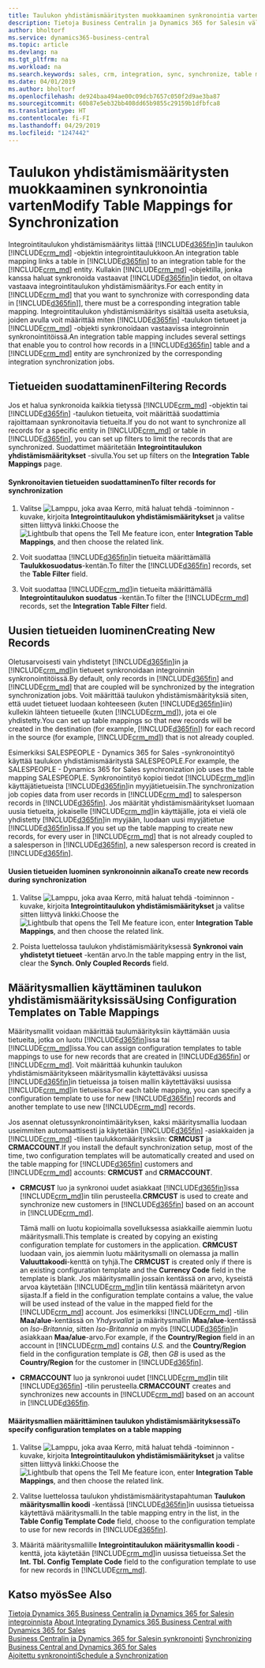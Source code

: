 ```yaml
---
title: Taulukon yhdistämismääritysten muokkaaminen synkronointia varten | Microsoft Docs
description: Tietoja Business Centralin ja Dynamics 365 for Salesin väliseen tietojen synkronointiin käytettävien taulukon yhdistämismääritysten muuttamisesta.
author: bholtorf
ms.service: dynamics365-business-central
ms.topic: article
ms.devlang: na
ms.tgt_pltfrm: na
ms.workload: na
ms.search.keywords: sales, crm, integration, sync, synchronize, table mapping
ms.date: 04/01/2019
ms.author: bholtorf
ms.openlocfilehash: de924baa494ae00c09dcb7657c050f2d9ae3ba87
ms.sourcegitcommit: 60b87e5eb32bb408dd65b9855c29159b1dfbfca8
ms.translationtype: HT
ms.contentlocale: fi-FI
ms.lasthandoff: 04/29/2019
ms.locfileid: "1247442"
---
```

# <a name="modify-table-mappings-for-synchronization"></a><span data-ttu-id="f34cd-103">Taulukon yhdistämismääritysten muokkaaminen synkronointia varten</span><span class="sxs-lookup"><span data-stu-id="f34cd-103">Modify Table Mappings for Synchronization</span></span>
<span data-ttu-id="f34cd-104">Integrointitaulukon yhdistämismääritys liittää [!INCLUDE[d365fin](includes/d365fin_md.md)]in taulukon [!INCLUDE[crm_md](includes/crm_md.md)] -objektin integrointitaulukkoon.</span><span class="sxs-lookup"><span data-stu-id="f34cd-104">An integration table mapping links a table in [!INCLUDE[d365fin](includes/d365fin_md.md)] to an integration table for the [!INCLUDE[crm_md](includes/crm_md.md)] entity.</span></span> <span data-ttu-id="f34cd-105">Kullakin [!INCLUDE[crm_md](includes/crm_md.md)] -objektilla, jonka kanssa haluat synkronoida vastaavat [!INCLUDE[d365fin](includes/d365fin_md.md)]in tiedot, on oltava vastaava integrointitaulukon yhdistämismääritys.</span><span class="sxs-lookup"><span data-stu-id="f34cd-105">For each entity in [!INCLUDE[crm_md](includes/crm_md.md)] that you want to synchronize with corresponding data in [!INCLUDE[d365fin](includes/d365fin_md.md)]], there must be a corresponding integration table mapping.</span></span> <span data-ttu-id="f34cd-106">Integrointitaulukon yhdistämismääritys sisältää useita asetuksia, joiden avulla voit määrittää miten [!INCLUDE[d365fin](includes/d365fin_md.md)] -taulukon tietueet ja [!INCLUDE[crm_md](includes/crm_md.md)] -objekti synkronoidaan vastaavissa integroinnin synkronointitöissä.</span><span class="sxs-lookup"><span data-stu-id="f34cd-106">An integration table mapping includes several settings that enable you to control how records in a [!INCLUDE[d365fin](includes/d365fin_md.md)] table and a [!INCLUDE[crm_md](includes/crm_md.md)] entity are synchronized by the corresponding integration synchronization jobs.</span></span>  

## <a name="filtering-records"></a><span data-ttu-id="f34cd-107">Tietueiden suodattaminen</span><span class="sxs-lookup"><span data-stu-id="f34cd-107">Filtering Records</span></span>  
 <span data-ttu-id="f34cd-108">Jos et halua synkronoida kaikkia tietyssä [!INCLUDE[crm_md](includes/crm_md.md)] -objektin tai [!INCLUDE[d365fin](includes/d365fin_md.md)] -taulukon tietueita, voit määrittää suodattimia rajoittamaan synkronoitavia tietueita.</span><span class="sxs-lookup"><span data-stu-id="f34cd-108">If you do not want to synchronize all records for a specific entity in [!INCLUDE[crm_md](includes/crm_md.md)] or table in [!INCLUDE[d365fin](includes/d365fin_md.md)], you can set up filters to limit the records that are synchronized.</span></span> <span data-ttu-id="f34cd-109">Suodattimet määritetään **Integrointitaulukon yhdistämismääritykset** -sivulla.</span><span class="sxs-lookup"><span data-stu-id="f34cd-109">You set up filters on the **Integration Table Mappings** page.</span></span>  

#### <a name="to-filter-records-for-synchronization"></a><span data-ttu-id="f34cd-110">Synkronoitavien tietueiden suodattaminen</span><span class="sxs-lookup"><span data-stu-id="f34cd-110">To filter records for synchronization</span></span>  
1. <span data-ttu-id="f34cd-111">Valitse ![Lamppu, joka avaa Kerro, mitä haluat tehdä -toiminnon](media/ui-search/search_small.png "Kerro, mitä haluat tehdä") -kuvake, kirjoita **Integrointitaulukon yhdistämismääritykset** ja valitse sitten liittyvä linkki.</span><span class="sxs-lookup"><span data-stu-id="f34cd-111">Choose the ![Lightbulb that opens the Tell Me feature](media/ui-search/search_small.png "Tell me what you want to do") icon, enter **Integration Table Mappings**, and then choose the related link.</span></span>

2.  <span data-ttu-id="f34cd-112">Voit suodattaa [!INCLUDE[d365fin](includes/d365fin_md.md)]in tietueita määrittämällä **Taulukkosuodatus**-kentän.</span><span class="sxs-lookup"><span data-stu-id="f34cd-112">To filter the [!INCLUDE[d365fin](includes/d365fin_md.md)] records, set the **Table Filter** field.</span></span>  

3.  <span data-ttu-id="f34cd-113">Voit suodattaa [!INCLUDE[crm_md](includes/crm_md.md)]in tietueita määrittämällä **Integrointitaulukon suodatus** -kentän.</span><span class="sxs-lookup"><span data-stu-id="f34cd-113">To filter the [!INCLUDE[crm_md](includes/crm_md.md)] records, set the **Integration Table Filter** field.</span></span>  

## <a name="creating-new-records"></a><span data-ttu-id="f34cd-114">Uusien tietueiden luominen</span><span class="sxs-lookup"><span data-stu-id="f34cd-114">Creating New Records</span></span>  
 <span data-ttu-id="f34cd-115">Oletusarvoisesti vain yhdistetyt [!INCLUDE[d365fin](includes/d365fin_md.md)]in ja [!INCLUDE[crm_md](includes/crm_md.md)]in tietueet synkronoidaan integroinnin synkronointitöissä.</span><span class="sxs-lookup"><span data-stu-id="f34cd-115">By default, only records in [!INCLUDE[d365fin](includes/d365fin_md.md)] and [!INCLUDE[crm_md](includes/crm_md.md)] that are coupled will be synchronized by the integration synchronization jobs.</span></span> <span data-ttu-id="f34cd-116">Voit määrittää taulukon yhdistämismäärityksiä siten, että uudet tietueet luodaan kohteeseen (kuten [!INCLUDE[d365fin](includes/d365fin_md.md)]iin) kullekin lähteen tietueelle (kuten [!INCLUDE[crm_md](includes/crm_md.md)]), jota ei ole yhdistetty.</span><span class="sxs-lookup"><span data-stu-id="f34cd-116">You can set up table mappings so that new records will be created in the destination (for example, [!INCLUDE[d365fin](includes/d365fin_md.md)]) for each record in the source (for example, [!INCLUDE[crm_md](includes/crm_md.md)]) that is not already coupled.</span></span>  

 <span data-ttu-id="f34cd-117">Esimerkiksi SALESPEOPLE - Dynamics 365 for Sales -synkronointityö käyttää taulukon yhdistämismääritystä SALESPEOPLE.</span><span class="sxs-lookup"><span data-stu-id="f34cd-117">For example, the SALESPEOPLE - Dynamics 365 for Sales synchronization job uses the table mapping SALESPEOPLE.</span></span> <span data-ttu-id="f34cd-118">Synkronointityö kopioi tiedot [!INCLUDE[crm_md](includes/crm_md.md)]in käyttäjätietueista [!INCLUDE[d365fin](includes/d365fin_md.md)]in myyjätietueisiin.</span><span class="sxs-lookup"><span data-stu-id="f34cd-118">The synchronization job copies data from user records in [!INCLUDE[crm_md](includes/crm_md.md)] to salesperson records in [!INCLUDE[d365fin](includes/d365fin_md.md)].</span></span> <span data-ttu-id="f34cd-119">Jos määrität yhdistämismääritykset luomaan uusia tietueita, jokaiselle [!INCLUDE[crm_md](includes/crm_md.md)]in käyttäjälle, jota ei vielä ole yhdistetty [!INCLUDE[d365fin](includes/d365fin_md.md)]in myyjään, luodaan uusi myyjätietue [!INCLUDE[d365fin](includes/d365fin_md.md)]issa.</span><span class="sxs-lookup"><span data-stu-id="f34cd-119">If you set up the table mapping to create new records, for every user in [!INCLUDE[crm_md](includes/crm_md.md)] that is not already coupled to a salesperson in [!INCLUDE[d365fin](includes/d365fin_md.md)], a new salesperson record is created in [!INCLUDE[d365fin](includes/d365fin_md.md)].</span></span>  

#### <a name="to-create-new-records-during-synchronization"></a><span data-ttu-id="f34cd-120">Uusien tietueiden luominen synkronoinnin aikana</span><span class="sxs-lookup"><span data-stu-id="f34cd-120">To create new records during synchronization</span></span>  
1. <span data-ttu-id="f34cd-121">Valitse ![Lamppu, joka avaa Kerro, mitä haluat tehdä -toiminnon](media/ui-search/search_small.png "Kerro, mitä haluat tehdä") -kuvake, kirjoita **Integrointitaulukon yhdistämismääritykset** ja valitse sitten liittyvä linkki.</span><span class="sxs-lookup"><span data-stu-id="f34cd-121">Choose the ![Lightbulb that opens the Tell Me feature](media/ui-search/search_small.png "Tell me what you want to do") icon, enter **Integration Table Mappings**, and then choose the related link.</span></span>

2.  <span data-ttu-id="f34cd-122">Poista luettelossa taulukon yhdistämismäärityksessä **Synkronoi vain yhdistetyt tietueet** -kentän arvo.</span><span class="sxs-lookup"><span data-stu-id="f34cd-122">In the table mapping entry in the list, clear the **Synch. Only Coupled Records** field.</span></span>  

## <a name="using-configuration-templates-on-table-mappings"></a><span data-ttu-id="f34cd-123">Määritysmallien käyttäminen taulukon yhdistämismäärityksissä</span><span class="sxs-lookup"><span data-stu-id="f34cd-123">Using Configuration Templates on Table Mappings</span></span>
<span data-ttu-id="f34cd-124">Määritysmallit voidaan määrittää taulumäärityksiin käyttämään uusia tietueita, jotka on luotu [!INCLUDE[d365fin](includes/d365fin_md.md)]issa tai [!INCLUDE[crm_md](includes/crm_md.md)]issa.</span><span class="sxs-lookup"><span data-stu-id="f34cd-124">You can assign configuration templates to table mappings to use for new records that are created in [!INCLUDE[d365fin](includes/d365fin_md.md)] or [!INCLUDE[crm_md](includes/crm_md.md)].</span></span> <span data-ttu-id="f34cd-125">Voit määrittää kuhunkin taulukon yhdistämismääritykseen määritysmallin käytettäväksi uusissa [!INCLUDE[d365fin](includes/d365fin_md.md)]in tietueissa ja toisen mallin käytettäväksi uusissa [!INCLUDE[crm_md](includes/crm_md.md)]in tietueissa.</span><span class="sxs-lookup"><span data-stu-id="f34cd-125">For each table mapping, you can specify a configuration template to use for new [!INCLUDE[d365fin](includes/d365fin_md.md)] records and another template to use new [!INCLUDE[crm_md](includes/crm_md.md)] records.</span></span>  

<span data-ttu-id="f34cd-126">Jos asennat oletussynkronointimäärityksen, kaksi määritysmallia luodaan useimmiten automaattisesti ja käytetään [!INCLUDE[d365fin](includes/d365fin_md.md)] -asiakkaiden ja [!INCLUDE[crm_md](includes/crm_md.md)] -tilien taulukkomääritysksiin: **CRMCUST** ja **CRMACCOUNT**.</span><span class="sxs-lookup"><span data-stu-id="f34cd-126">If you install the default synchronization setup, most of the time, two configuration templates will be automatically created and used on the table mapping for [!INCLUDE[d365fin](includes/d365fin_md.md)] customers and [!INCLUDE[crm_md](includes/crm_md.md)] accounts: **CRMCUST** and **CRMACCOUNT**.</span></span>  

-   <span data-ttu-id="f34cd-127">**CRMCUST** luo ja synkronoi uudet asiakkaat [!INCLUDE[d365fin](includes/d365fin_md.md)]issa [!INCLUDE[crm_md](includes/crm_md.md)]in tilin perusteella.</span><span class="sxs-lookup"><span data-stu-id="f34cd-127">**CRMCUST** is used to create and synchronize new customers in [!INCLUDE[d365fin](includes/d365fin_md.md)] based on an account in [!INCLUDE[crm_md](includes/crm_md.md)].</span></span>  

     <span data-ttu-id="f34cd-128">Tämä malli on luotu kopioimalla sovelluksessa asiakkaille aiemmin luotu määritysmalli.</span><span class="sxs-lookup"><span data-stu-id="f34cd-128">This template is created by copying an existing configuration template for customers in the application.</span></span> <span data-ttu-id="f34cd-129">**CRMCUST** luodaan vain, jos aiemmin luotu määritysmalli on olemassa ja mallin **Valuuttakoodi**-kenttä on tyhjä.</span><span class="sxs-lookup"><span data-stu-id="f34cd-129">The **CRMCUST** is created only if there is an existing configuration template and the **Currency Code** field in the template is blank.</span></span> <span data-ttu-id="f34cd-130">Jos määritysmallin jossain kentässä on arvo, kyseistä arvoa käytetään [!INCLUDE[crm_md](includes/crm_md.md)]in tilin kentässä määritetyn arvon sijasta.</span><span class="sxs-lookup"><span data-stu-id="f34cd-130">If a field in the configuration template contains a value, the value will be used instead of the value in the mapped field for the [!INCLUDE[crm_md](includes/crm_md.md)] account.</span></span> <span data-ttu-id="f34cd-131">Jos esimerkiksi [!INCLUDE[crm_md](includes/crm_md.md)] -tilin **Maa/alue**-kentässä on *Yhdysvallat* ja määritysmallin **Maa/alue**-kentässä on *Iso-Britannia*, sitten *Iso-Britannia* on myös [!INCLUDE[d365fin](includes/d365fin_md.md)]in asiakkaan **Maa/alue**-arvo.</span><span class="sxs-lookup"><span data-stu-id="f34cd-131">For example, if the **Country/Region** field in an account in [!INCLUDE[crm_md](includes/crm_md.md)] contains *U.S.* and the **Country/Region** field in the configuration template is *GB*, then *GB* is used as the **Country/Region** for the customer in [!INCLUDE[d365fin](includes/d365fin_md.md)].</span></span>  

-   <span data-ttu-id="f34cd-132">**CRMACCOUNT** luo ja synkronoi uudet [!INCLUDE[crm_md](includes/crm_md.md)]in tilit [!INCLUDE[d365fin](includes/d365fin_md.md)] -tilin perusteella.</span><span class="sxs-lookup"><span data-stu-id="f34cd-132">**CRMACCOUNT** creates and synchronizes new accounts in [!INCLUDE[crm_md](includes/crm_md.md)] based on an account in [!INCLUDE[d365fin](includes/d365fin_md.md).</span></span>  

#### <a name="to-specify-configuration-templates-on-a-table-mapping"></a><span data-ttu-id="f34cd-133">Määritysmallien määrittäminen taulukon yhdistämismäärityksessä</span><span class="sxs-lookup"><span data-stu-id="f34cd-133">To specify configuration templates on a table mapping</span></span>  
1. <span data-ttu-id="f34cd-134">Valitse ![Lamppu, joka avaa Kerro, mitä haluat tehdä -toiminnon](media/ui-search/search_small.png "Kerro, mitä haluat tehdä") -kuvake, kirjoita **Integrointitaulukon yhdistämismääritykset** ja valitse sitten liittyvä linkki.</span><span class="sxs-lookup"><span data-stu-id="f34cd-134">Choose the ![Lightbulb that opens the Tell Me feature](media/ui-search/search_small.png "Tell me what you want to do") icon, enter **Integration Table Mappings**, and then choose the related link.</span></span>

2.  <span data-ttu-id="f34cd-135">Valitse luettelossa taulukon yhdistämismääritystapahtuman **Taulukon määritysmallin koodi** -kentässä [!INCLUDE[d365fin](includes/d365fin_md.md)]in uusissa tietueissa käytettävä määritysmalli.</span><span class="sxs-lookup"><span data-stu-id="f34cd-135">In the table mapping entry in the list, in the **Table Config Template Code** field, choose to the configuration template to use for new records in [!INCLUDE[d365fin](includes/d365fin_md.md)].</span></span>  

3.  <span data-ttu-id="f34cd-136">Määritä määritysmallille **Integrointitaulukon määritysmallin koodi** -kenttä, jota käytetään [!INCLUDE[crm_md](includes/crm_md.md)]in uusissa tietueissa.</span><span class="sxs-lookup"><span data-stu-id="f34cd-136">Set the **Int. Tbl. Config Template Code** field to the configuration template to use for new records in [!INCLUDE[crm_md](includes/crm_md.md)].</span></span>

## <a name="see-also"></a><span data-ttu-id="f34cd-137">Katso myös</span><span class="sxs-lookup"><span data-stu-id="f34cd-137">See Also</span></span>  
<span data-ttu-id="f34cd-138">[Tietoja Dynamics 365 Business Centralin ja Dynamics 365 for Salesin integroinnista](admin-prepare-dynamics-365-for-sales-for-integration.md ) </span><span class="sxs-lookup"><span data-stu-id="f34cd-138">[About Integrating Dynamics 365 Business Central with Dynamics 365 for Sales](admin-prepare-dynamics-365-for-sales-for-integration.md ) </span></span>  
<span data-ttu-id="f34cd-139">[Business Centralin ja Dynamics 365 for Salesin synkronointi](admin-synchronizing-business-central-and-sales.md) </span><span class="sxs-lookup"><span data-stu-id="f34cd-139">[Synchronizing Business Central and Dynamics 365 for Sales](admin-synchronizing-business-central-and-sales.md) </span></span>  
[<span data-ttu-id="f34cd-140">Ajoitettu synkronointi</span><span class="sxs-lookup"><span data-stu-id="f34cd-140">Schedule a Synchronization</span></span>](admin-scheduled-synchronization-using-the-synchronization-job-queue-entries.md)  
